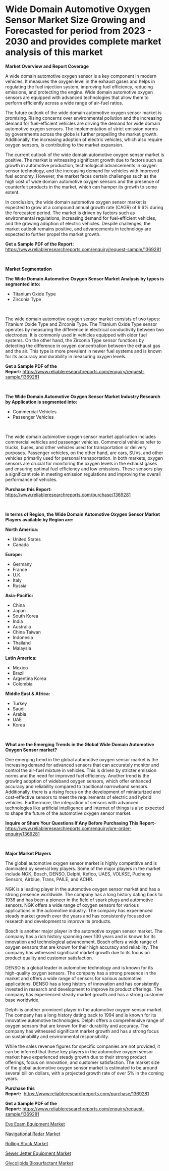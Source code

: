 <p><h1>Wide Domain Automotive Oxygen Sensor Market Size Growing and Forecasted for period from 2023 - 2030 and provides complete market analysis of this market</h1></p><p><strong>Market Overview and Report Coverage</strong></p>
<p><p>A wide domain automotive oxygen sensor is a key component in modern vehicles. It measures the oxygen level in the exhaust gases and helps in regulating the fuel injection system, improving fuel efficiency, reducing emissions, and protecting the engine. Wide domain automotive oxygen sensors are equipped with advanced technologies that allow them to perform efficiently across a wide range of air-fuel ratios.</p><p>The future outlook of the wide domain automotive oxygen sensor market is promising. Rising concerns over environmental pollution and the increasing demand for fuel-efficient vehicles are driving the demand for wide domain automotive oxygen sensors. The implementation of strict emission norms by governments across the globe is further propelling the market growth. Additionally, the increasing adoption of electric vehicles, which also require oxygen sensors, is contributing to the market expansion.</p><p>The current outlook of the wide domain automotive oxygen sensor market is positive. The market is witnessing significant growth due to factors such as growth in automotive production, technological advancements in oxygen sensor technology, and the increasing demand for vehicles with improved fuel economy. However, the market faces certain challenges such as the high cost of wide domain automotive oxygen sensors and the presence of counterfeit products in the market, which can hamper its growth to some extent.</p><p>In conclusion, the wide domain automotive oxygen sensor market is expected to grow at a compound annual growth rate (CAGR) of 9.6% during the forecasted period. The market is driven by factors such as environmental regulations, increasing demand for fuel-efficient vehicles, and the growing adoption of electric vehicles. Despite challenges, the market outlook remains positive, and advancements in technology are expected to further propel the market growth.</p></p>
<p><strong>Get a Sample PDF of the Report:</strong> <a href="https://www.reliableresearchreports.com/enquiry/request-sample/1369281">https://www.reliableresearchreports.com/enquiry/request-sample/1369281</a></p>
<p>&nbsp;</p>
<p><strong>Market Segmentation</strong></p>
<p><strong>The Wide Domain Automotive Oxygen Sensor Market Analysis by types is segmented into:</strong></p>
<p><ul><li>Titanium Oxide Type</li><li>Zirconia Type</li></ul></p>
<p>&nbsp;</p>
<p><p>The wide domain automotive oxygen sensor market consists of two types: Titanium Oxide Type and Zirconia Type. The Titanium Oxide Type sensor operates by measuring the difference in electrical conductivity between two electrodes. It is commonly used in vehicles equipped with older fuel systems. On the other hand, the Zirconia Type sensor functions by detecting the difference in oxygen concentration between the exhaust gas and the air. This type is more prevalent in newer fuel systems and is known for its accuracy and durability in measuring oxygen levels.</p></p>
<p><strong>Get a Sample PDF of the Report:</strong>&nbsp;<a href="https://www.reliableresearchreports.com/enquiry/request-sample/1369281">https://www.reliableresearchreports.com/enquiry/request-sample/1369281</a></p>
<p>&nbsp;</p>
<p><strong>The Wide Domain Automotive Oxygen Sensor Market Industry Research by Application is segmented into:</strong></p>
<p><ul><li>Commercial Vehicles</li><li>Passenger Vehicles</li></ul></p>
<p>&nbsp;</p>
<p><p>The wide domain automotive oxygen sensor market application includes commercial vehicles and passenger vehicles. Commercial vehicles refer to trucks, buses, and other vehicles used for transportation or delivery purposes. Passenger vehicles, on the other hand, are cars, SUVs, and other vehicles primarily used for personal transportation. In both markets, oxygen sensors are crucial for monitoring the oxygen levels in the exhaust gases and ensuring optimal fuel efficiency and low emissions. These sensors play a significant role in meeting emission regulations and improving the overall performance of vehicles.</p></p>
<p><strong>Purchase this Report:</strong>&nbsp; <a href="https://www.reliableresearchreports.com/purchase/1369281">https://www.reliableresearchreports.com/purchase/1369281</a></p>
<p>&nbsp;</p>
<p><strong>In terms of Region, the Wide Domain Automotive Oxygen Sensor Market Players available by Region are:</strong></p>
<p>
    <p> <strong> North America: </strong>
        <ul>
            <li>United States</li>
            <li>Canada</li>
        </ul>
        </p> 
    <p> <strong> Europe: </strong>
        <ul>
            <li>Germany</li>
            <li>France</li>
            <li>U.K.</li>
            <li>Italy</li>
            <li>Russia</li>
        </ul>
        </p> 
    <p> <strong> Asia-Pacific: </strong>
        <ul>
            <li>China</li>
            <li>Japan</li>
            <li>South Korea</li>
            <li>India</li>
            <li>Australia</li>
            <li>China Taiwan</li>
            <li>Indonesia</li>
            <li>Thailand</li>
            <li>Malaysia</li>
        </ul>
        </p> 
    <p> <strong> Latin America: </strong>
        <ul>
            <li>Mexico</li>
            <li>Brazil</li>
            <li>Argentina Korea</li>
            <li>Colombia</li>
        </ul>
        </p> 
    <p> <strong> Middle East & Africa: </strong>
        <ul>
            <li>Turkey</li>
            <li>Saudi</li>
            <li>Arabia</li>
            <li>UAE</li>
            <li>Korea</li>
        </ul>
    </p>
    </p>
<p>&nbsp;</p>
<p><strong>What are the Emerging Trends in the Global Wide Domain Automotive Oxygen Sensor market?</strong></p>
<p><p>One emerging trend in the global automotive oxygen sensor market is the increasing demand for advanced sensors that can accurately monitor and control the air-fuel mixture in vehicles. This is driven by stricter emission norms and the need for improved fuel efficiency. Another trend is the growing adoption of wideband oxygen sensors, which offer enhanced accuracy and reliability compared to traditional narrowband sensors. Additionally, there is a rising focus on the development of miniaturized and cost-effective sensors to meet the requirements of electric and hybrid vehicles. Furthermore, the integration of sensors with advanced technologies like artificial intelligence and internet of things is also expected to shape the future of the automotive oxygen sensor market.</p></p>
<p><strong>Inquire or Share Your Questions If Any Before Purchasing This Report</strong>- <a href="https://www.reliableresearchreports.com/enquiry/pre-order-enquiry/1369281">https://www.reliableresearchreports.com/enquiry/pre-order-enquiry/1369281</a></p>
<p>&nbsp;</p>
<p><strong>Major Market Players</strong></p>
<p><p>The global automotive oxygen sensor market is highly competitive and is dominated by several key players. Some of the major players in the market include NGK, Bosch, DENSO, Delphi, Kefico, UAES, VOLKSE, Pucheng Sensors, Airblue, Trans, PAILE, and ACHR.</p><p>NGK is a leading player in the automotive oxygen sensor market and has a strong presence worldwide. The company has a long history dating back to 1936 and has been a pioneer in the field of spark plugs and automotive sensors. NGK offers a wide range of oxygen sensors for various applications in the automotive industry. The company has experienced steady market growth over the years and has consistently focused on research and development to improve its products.</p><p>Bosch is another major player in the automotive oxygen sensor market. The company has a rich history spanning over 130 years and is known for its innovation and technological advancement. Bosch offers a wide range of oxygen sensors that are known for their high accuracy and reliability. The company has witnessed significant market growth due to its focus on product quality and customer satisfaction.</p><p>DENSO is a global leader in automotive technology and is known for its high-quality oxygen sensors. The company has a strong presence in the market and offers a wide range of sensors for various automotive applications. DENSO has a long history of innovation and has consistently invested in research and development to improve its product offerings. The company has experienced steady market growth and has a strong customer base worldwide.</p><p>Delphi is another prominent player in the automotive oxygen sensor market. The company has a long history dating back to 1994 and is known for its innovative automotive technologies. Delphi offers a comprehensive range of oxygen sensors that are known for their durability and accuracy. The company has witnessed significant market growth and has a strong focus on sustainability and environmental responsibility.</p><p>While the sales revenue figures for specific companies are not provided, it can be inferred that these key players in the automotive oxygen sensor market have experienced steady growth due to their strong product offerings, focus on innovation, and customer satisfaction. The market size of the global automotive oxygen sensor market is estimated to be around several billion dollars, with a projected growth rate of over 5% in the coming years.</p></p>
<p><strong>Purchase this Report:</strong>&nbsp;&nbsp;<a href="https://www.reliableresearchreports.com/purchase/1369281">https://www.reliableresearchreports.com/purchase/1369281</a></p>
<p></p>
<p><strong>Get a Sample PDF of the Report:</strong>&nbsp;<a href="https://www.reliableresearchreports.com/enquiry/request-sample/1369281">https://www.reliableresearchreports.com/enquiry/request-sample/1369281</a></p>
<p><p><a href="https://medium.com/@jazminjones30/eye-exam-equipment-market-size-cagr-trends-2024-2030-f407568dad3b">Eye Exam Equipment Market</a></p><p><a href="https://www.linkedin.com/pulse/navigational-radar-market-research-report-provides-thorough-ohhuf/">Navigational Radar Market</a></p><p><a href="https://www.linkedin.com/pulse/rolling-stock-market-size-share-global-analysis-report-2023-zgemf/">Rolling Stock Market</a></p><p><a href="https://www.linkedin.com/pulse/sewer-jetter-equipment-market-insights-players-forecast-till-yh2uf/">Sewer Jetter Equipment Market</a></p><p><a href="https://medium.com/@austynlemke1988/glycolipids-biosurfactant-market-size-growth-forecast-2023-2030-cc209b5c5f1b">Glycolipids Biosurfactant Market</a></p></p>